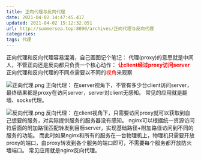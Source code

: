 ```yaml
---
title: 正向代理与反向代理
date: 2021-04-02 14:47:45.417
updated: 2021-04-02 15:12:32.051
url: http://summersea.top:8090/archives/正向代理与反向代理
categories: 
tags: 代理
---
```


正向代理和反向代理容易混淆，自己画图记个笔记：
代理(proxy)的意思就是中间人，不管正向还是反向都只负责一个核心动作：
<font color="red">**让client经过proxy访问server**</font>
正向代理和反向代理的不同点需要以不同的<font color='red'>视角</font>来观察

![正向代理.png](http://summersea.top:8090/upload/2021/04/%E6%AD%A3%E5%90%91%E4%BB%A3%E7%90%86-0b9165cb0924460aa7cdfa292bf04206.png)
正向代理：
在server视角下，不管有多少台client访问server，最终结果都是proxy在访问server，server对client无感知。
常见的应用就是翻墙、socks代理。

![反向代理.png](http://summersea.top:8090/upload/2021/04/%E5%8F%8D%E5%90%91%E4%BB%A3%E7%90%86-c002edaa69aa48fca8ce677942b22ffc.png)
反向代理：
在client视角下，只需要访问proxy就可以获取到自己想要的服务，对实际提供服务的服务器没有感知。
nginx可以根据统一资源访问符后面的附加路径匹配转发到目标server，实现基础路径+附加路径访问到不同的服务的功能。
而此时如果nginx和所有的服务在一台物理机上，物理机只需要开放proxy的端口，由proxy转发到各个服务的端口即可，不需要每个服务都开放防火墙端口。
常见应用就是nginx反向代理。